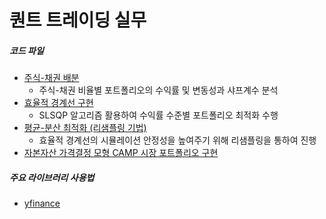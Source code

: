 # 퀀트 트레이딩 실무

##### 코드 파일
- [주식-채권 배분](./jupyter/StocksAndBonds_Distribution.ipynb)
    - 주식-채권 비율별 포트폴리오의 수익률 및 변동성과 샤프계수 분석  
- [효율적 경계선 구현](./jupyter/Efficient_Frontier.ipynb)  
    - SLSQP 알고리즘 활용하여 수익률 수준별 포트폴리오 최적화 수행  
- [평균-분산 최적화 (리샘플링 기법)](./jupyter/Mean_Variance_Optimization_Resampling.ipynb)  
    - 효율적 경계선의 시뮬레이션 안정성을 높여주기 위해 리샘플링을 통하여 진행  
- [자본자산 가격결정 모형 CAMP 시장 포트폴리오 구현](./jupyter/CAMP_1.ipynb)


##### 주요 라이브러리 사용법
- [yfinance](./jupyter/yfinance_tutorial.ipynb)  